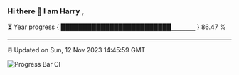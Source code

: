 ### Hi there 👋 I am Harry , 

⏳ Year progress { █████████████████████████▁▁▁▁▁ } 86.47 %

---

⏰ Updated on Sun, 12 Nov 2023 14:45:59 GMT

![Progress Bar CI](https://github.com/duykhang68/duykhang68/workflows/Progress%20Bar%20CI/badge.svg)
